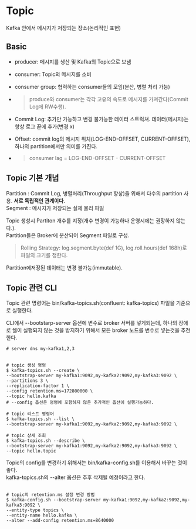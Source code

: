 # Topic

Kafka 안에서 메시지가 저장되는 장소(논리적인 표현)  

## Basic

- producer: 메시지를 생산 및 Kafka의 Topic으로 보냄
- consumer: Topic의 메시지를 소비
- consumer group: 협력하는 consumer들의 모임(분산, 병렬 처리 가능)
- > produce와 consumer는 각각 고유의 속도로 메시지를 가져간다(Commit Log에 RW수행).  

- Commit Log: 추가만 가능하고 변경 불가능한 데이터 스트럭쳐. 데이터(메시지)는 항상 로그 끝에 추가(변경 x)
- Offset: commit log의 메시지 위치(LOG-END-OFFSET, CURRENT-OFFSET), 하나의 partition에서만 의미를 가진다.
- > consumer lag = LOG-END-OFFSET - CURRENT-OFFSET

## Topic 기본 개념

Partition : Commit Log, 병렬처리(Throughput 향상)을 위해서 다수의 partition 사용. **서로 독립적인 관계이다.**  
Segment : 메시지가 저장되는 실제 물리 파일  


Topic 생성시 Partiton 개수를 지정(개수 변경이 가능하나 운영시에는 권장하지 않는다.).  
Partition들은 Broker에 분산되어 Segment 파일로 구성.  
> Rolling Strategy: log.segment.byte(def 1G), log.roll.hours(def 168h)로 파일의 크기를 정한다.  

Partition에저장된 데이터는 변경 불가능(immutable).  

## Topic 관련 CLI

Topic 관련 명령어는 bin/kafka-topics.sh(confluent: kafka-topics) 파일을 기준으로 실행한다.  

CLI에서 --bootstarp-server 옵션에 변수로 broker 서버를 넣게되는데, 하나의 장애로 쉘이 실행되지 않는 것을 방지하기 위해서 모든 broker 노드를 변수로 넣는것을 추천한다.

```shell
# server dns my-kafka1,2,3


# topic 생성 명령 
$ kafka-topics.sh --create \
--bootstrap-server my-kafka1:9092,my-kafka2:9092,my-kafka3:9092 \
--partitions 3 \
--replication-factor 1 \
--config retention.ms=172800000 \
--topic hello.kafka
# --config 옵션은 명령에 포함하지 않은 추가적인 옵션이 실행가능하다.

# topic 리스트 명령어 
$ kafka-topics.sh --list \
--bootstrap-server my-kafka1:9092,my-kafka2:9092,my-kafka3:9092 \

# topic 상세 조회
$ kafka-topics.sh --describe \
--bootstrap-server my-kafka1:9092,my-kafka2:9092,my-kafka3:9092 \
--topic hello.topic

```

Topic의 config를 변경하기 위해서는 bin/kafka-config.sh를 이용해서 바꾸는 것이 좋다.  
kafka-topics.sh의 --alter 옵션은 추후 삭제될 예정이라고 한다.

```shell

# topic의 retention.ms 설정 변경 방법
$ kafka-config.sh --bootstrap-server my-kafka1:9092,my-kafka2:9092,my-kafka3:9092 \
--entity-type topics \
--entity-name hello.kafka \
--alter --add-config retention.ms=8640000

```